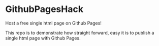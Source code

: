 # GithubPagesHack
Host a free single html page on Github Pages! 

This repo is to demonstrate how straight forward, easy it is to publish a single html page with Github Pages.
